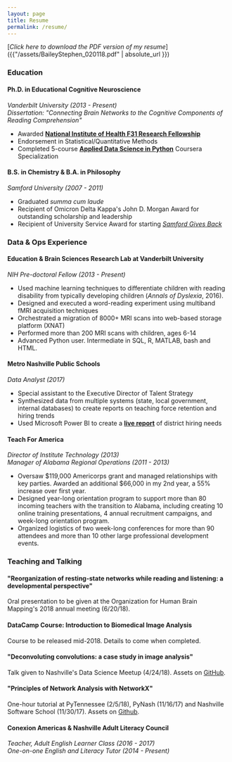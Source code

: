 ```yaml
---
layout: page
title: Resume
permalink: /resume/
---
```


[*Click here to download the PDF version of my resume*]({{"/assets/BaileyStephen_020118.pdf" | absolute_url }})

### Education
#### Ph.D. in Educational Cognitive Neuroscience
*Vanderbilt University (2013 - Present)*  
*Dissertation: "Connecting Brain Networks to the Cognitive Components of Reading Comprehension"*  
- Awarded **[National Institute of Health F31 Research Fellowship](https://projectreporter.nih.gov/project_info_description.cfm?aid=9328269&icde=35806628)**
- Endorsement in Statistical/Quantitative Methods
- Completed 5-course **[Applied Data Science in Python](https://www.coursera.org/specializations/data-science-python)** Coursera Specialization

#### B.S. in Chemistry & B.A. in Philosophy
*Samford University (2007 - 2011)*
- Graduated *summa cum laude*
- Recipient of Omicron Delta Kappa's John D. Morgan Award for outstanding scholarship and leadership
- Recipient of University Service Award for starting *[Samford Gives Back](https://www.samford.edu/mann-center-for-ethics-and-leadership/events/Samford-Gives-Back)*

### Data & Ops Experience
#### Education & Brain Sciences Research Lab at Vanderbilt University
*NIH Pre-doctoral Fellow (2013 - Present)*
- Used machine learning techniques to differentiate children with reading disability from typically developing children (*Annals of Dyslexia*, 2016).
- Designed and executed a word-reading experiment using multiband fMRI acquisition techniques
- Orchestrated a migration of 8000+ MRI scans into web-based storage platform (XNAT)
- Performed more than 200 MRI scans with children, ages 6-14
- Advanced Python user. Intermediate in SQL, R, MATLAB, bash and HTML.

#### Metro Nashville Public Schools
*Data Analyst (2017)*
- Special assistant to the Executive Director of Talent Strategy
- Synthesized data from multiple systems (state, local government, internal databases) to create reports on teaching force retention and hiring trends
- Used Microsoft Power BI to create a **[live report](https://app.powerbi.com/view?r=eyJrIjoiZWVhMmIxMjUtOGM1Yi00MzQ4LWE4M2UtMzVlODA4N2NkNTVmIiwidCI6ImM2ODI4MjU3LTY0MTAtNDA3ZS1iNTU3LWI1ZGM3MjExZGU1NSIsImMiOjN9)** of district hiring needs 

#### Teach For America
*Director of Institute Technology  (2013)*  
*Manager of Alabama Regional Operations  (2011 - 2013)*
- Oversaw $119,000 Americorps grant and managed relationships with key parties. Awarded an additional $66,000 in my 2nd year, a 55% increase over first year.
- Designed year-long orientation program to support more than 80 incoming teachers with the transition to Alabama, including creating 10 online training presentations, 4 annual recruitment campaigns, and week-long orientation program.
- Organized logistics of two week-long conferences for more than 90 attendees and more than 10 other large professional development events.

### Teaching and Talking

#### "Reorganization of resting-state networks while reading and listening: a developmental perspective"
Oral presentation to be given at the Organization for Human Brain Mapping's 2018 annual meeting (6/20/18). 

#### DataCamp Course: Introduction to Biomedical Image Analysis
Course to be released mid-2018. Details to come when completed.

#### "Deconvoluting convolutions: a case study in image analysis"
Talk given to Nashville's Data Science Meetup (4/24/18). Assets on [GitHub](https://github.com/stkbailey/deconv-conv).

#### "Principles of Network Analysis with NetworkX"
One-hour tutorial at PyTennessee (2/5/18), PyNash (11/16/17) and Nashville Software School (11/30/17). Assets on [Github](https://github.com/stkbailey/nashnetx/presentations).

#### Conexion Americas & Nashville Adult Literacy Council		
*Teacher, Adult English Learner Class (2016 - 2017)*  
*One-on-one English and Literacy Tutor (2014 - Present)*